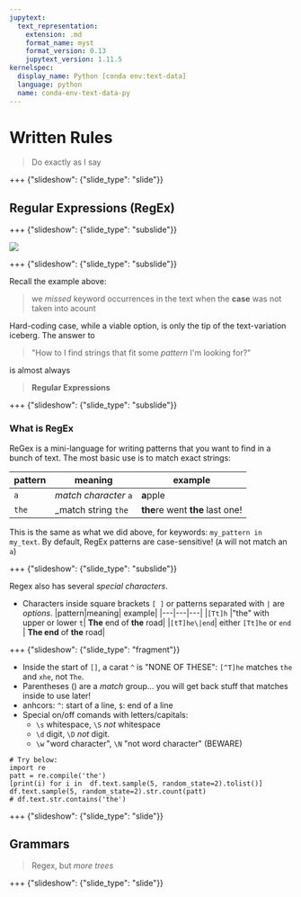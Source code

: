 ```yaml
---
jupytext:
  text_representation:
    extension: .md
    format_name: myst
    format_version: 0.13
    jupytext_version: 1.11.5
kernelspec:
  display_name: Python [conda env:text-data]
  language: python
  name: conda-env-text-data-py
---
```


# Written Rules

> Do exactly as I say

+++ {"slideshow": {"slide_type": "slide"}}


## Regular Expressions (RegEx)

+++ {"slideshow": {"slide_type": "subslide"}}

![](https://imgs.xkcd.com/comics/regular_expressions.png)

+++ {"slideshow": {"slide_type": "subslide"}}

Recall the example above: 
> we _missed_ keyword occurrences in the text when the **case** was not taken into acount

Hard-coding case, while a viable option, is only the tip of the text-variation iceberg. The answer to 
>"How to I find strings that fit some _pattern_ I'm looking for?" 

is almost always 
> **Regular Expressions**

+++ {"slideshow": {"slide_type": "subslide"}}

### What is RegEx

ReGex is a mini-language for writing patterns that you want to find in a bunch of text. The most basic use is to match exact strings: 

|pattern|meaning| example|
|---|---|---|
|`a`| _match character_ `a`| **a**pple|
|`the`| _match string `the`| **the**re went **the** last one!| 

This is the same as what we did above, for keywords: `my_pattern in my_text`. By default, RegEx patterns are case-sensitive! (`A` will not match an `a`)

+++ {"slideshow": {"slide_type": "subslide"}}

Regex also has several _special characters_. 
- Characters inside square brackets `[ ]` or patterns separated with `|`  are _options_. 
  |pattern|meaning| example|
  |---|---|---|
  |`[Tt]h` |"the" with upper or lower `t`| **The** end of **the** road| 
  |`[tT]he\|end`| either `[Tt]he` or `end` | **The end** of **the** road|

+++ {"slideshow": {"slide_type": "fragment"}}

- Inside the start of `[]`, a carat `^` is "NONE OF THESE": `[^T]he` matches `the` and `xhe`, not `The`. 
- Parentheses () are a _match_ group... you will get back stuff that matches inside to use later!
- anhcors: `^`: start of a line, `$`: end of a line
- Special on/off comands with letters/capitals: 
  - `\s` whitespace, `\S` _not_ whitespace
  - `\d` digit, `\D` _not_ digit. 
  - `\w` "word character", `\N` "not word character" (BEWARE)

```{code-cell} ipython3
# Try below: 
import re
patt = re.compile('the')
[print(i) for i in  df.text.sample(5, random_state=2).tolist()]
df.text.sample(5, random_state=2).str.count(patt)
# df.text.str.contains('the')
```

+++ {"slideshow": {"slide_type": "slide"}}

## Grammars

> Regex, but _more trees_

+++ {"slideshow": {"slide_type": "slide"}}